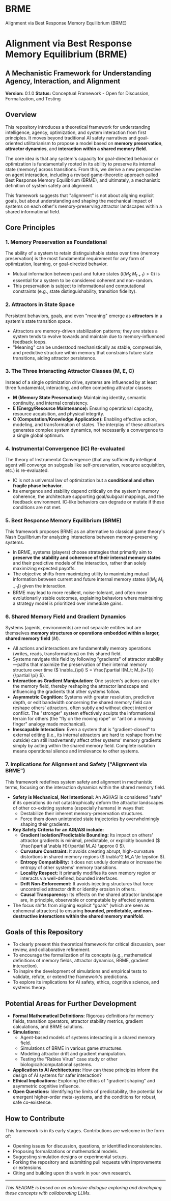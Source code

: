 # BRME
Alignment via Best Response Memory Equilibrium (BRME)

# Alignment via Best Response Memory Equilibrium (BRME)
## A Mechanistic Framework for Understanding Agency, Interaction, and Alignment

**Version:** 0.1.0
**Status:** Conceptual Framework - Open for Discussion, Formalization, and Testing

## Overview

This repository introduces a theoretical framework for understanding intelligence, agency,
optimization, and system interaction from first principles. It moves beyond traditional AI
safety narratives and goal-oriented utilitarianism to propose a model based on
**memory preservation**, **attractor dynamics**, and **interaction within a shared memory
field**.

The core idea is that any system's capacity for goal-directed behavior or optimization
is fundamentally rooted in its ability to preserve its internal state (memory) across
transitions. From this, we derive a new perspective on agent interaction, including
a revised game-theoretic approach called Best Response Memory Equilibrium (BRME),
and ultimately, a mechanistic definition of system safety and alignment.

This framework suggests that "alignment" is not about aligning explicit goals, but about
understanding and shaping the mechanical impact of systems on each other's
memory-preserving attractor landscapes within a shared informational field.

## Core Principles

### 1. Memory Preservation as Foundational
The ability of a system to retain distinguishable states over time (memory preservation)
is the most fundamental requirement for any form of optimization, learning, or
goal-directed behavior.
* Mutual information between past and future states ($I(M_t; M_{t+1}) > 0$) is
    essential for a system to be considered coherent and non-random.
* This preservation is subject to informational and computational constraints
    (e.g., state distinguishability, transition fidelity).

### 2. Attractors in State Space
Persistent behaviors, goals, and even "meaning" emerge as **attractors** in a system's
state transition space.
* Attractors are memory-driven stabilization patterns; they are states a system tends
    to evolve towards and maintain due to memory-influenced feedback loops.
* "Meaning" can be understood mechanistically as stable, compressible, and predictive
    structure within memory that constrains future state transitions, aiding attractor
    persistence.
  
### 3. The Three Interacting Attractor Classes (M, E, C)
Instead of a single optimization drive, systems are influenced by at least three
fundamental, interacting, and often competing attractor classes:
* **M (Memory State Preservation):** Maintaining identity, semantic continuity, and
    internal consistency.
* **E (Energy/Resource Maintenance):** Ensuring operational capacity, resource
    acquisition, and physical integrity.
* **C (Computation/Knowledge Application):** Enabling effective action, modeling, and
    transformation of states.
The interplay of these attractors generates complex system dynamics, not necessarily
a convergence to a single global optimum.

### 4. Instrumental Convergence (IC) Re-evaluated
The theory of Instrumental Convergence (that any sufficiently intelligent agent will
converge on subgoals like self-preservation, resource acquisition, etc.) is
re-evaluated.
* IC is not a universal law of optimization but a **conditional and often fragile
    phase behavior**.
* Its emergence and stability depend critically on the system's memory coherence,
    the architecture supporting goal/subgoal mappings, and the feedback environment.
    IC-like behaviors can degrade or mutate if these conditions are not met.

### 5. Best Response Memory Equilibrium (BRME)
This framework proposes BRME as an alternative to classical game theory's Nash
Equilibrium for analyzing interactions between memory-preserving systems.
* In BRME, systems (players) choose strategies that primarily aim to **preserve the
    stability and coherence of their internal memory states** and their predictive
    models of the interaction, rather than solely maximizing expected payoffs.
* The objective shifts from maximizing utility to maximizing mutual information between
    current and future internal memory states ($I(M_t; M_{t+1})$) given the interaction.
* BRME may lead to more resilient, noise-tolerant, and often more evolutionarily
    stable outcomes, explaining behaviors where maintaining a strategy model is
    prioritized over immediate gains.

### 6. Shared Memory Field and Gradient Dynamics
Systems (agents, environments) are not separate entities but are themselves
**memory structures or operations embedded within a larger, shared memory field** ($M$).
* All actions and interactions are fundamentally memory operations (writes, reads,
    transformations) on this shared field.
* Systems navigate this field by following "gradients" of attractor stability—paths
    that maximize the preservation of their internal memory structure over time
    ($ \nabla_{\pi} S = \frac{\partial I(M_t; M_{t+1})}{\partial \pi} $).
* **Interaction as Gradient Manipulation:** One system's actions can alter the memory
    field, thereby reshaping the attractor landscape and influencing the gradients that
    other systems follow.
* **Asymmetric Cognition:** Systems with greater resolution, predictive depth, or
    edit bandwidth concerning the shared memory field can reshape others' attractors,
    often subtly and without direct intent or conflict. The "stronger"
    system effectively sculpts the informational terrain for others (the "fly on the
    moving rope" or "ant on a moving finger" analogy made mechanical).
* **Inescapable Interaction:** Even a system that is "gradient-closed" to external
    editing (i.e., its internal attractors are hard to reshape from the outside) can
    still inadvertently affect other systems' memory gradients simply by acting within
    the shared memory field. Complete isolation means operational
    silence and irrelevance to other systems.

### 7. Implications for Alignment and Safety ("Alignment via BRME")
This framework redefines system safety and alignment in mechanistic terms, focusing on
the interaction dynamics within the shared memory field.
* **Safety is Mechanical, Not Intentional:** An AGI/ASI is considered "safe" if its
    operations do not catastrophically deform the attractor landscapes of other
    co-existing systems (especially humans) in ways that:
    * Destabilize their inherent memory-preservation structures.
    * Force them down unintended state trajectories by overwhelmingly shaping their
        gradients.
* **Key Safety Criteria for an AGI/ASI include:**
    * **Gradient Isolation/Predictable Bounding:** Its impact on others' attractor
        gradients is minimal, predictable, or explicitly bounded
        ($ \frac{\partial \nabla H}{\partial M_A} \approx 0 $).
    * **Curvature Constraint:** It avoids creating abrupt, high-curvature distortions
        in shared memory regions ($ \nabla^2 M_A \le \epsilon $).
    * **Entropy Compatibility:** It does not unduly dominate or increase the entropy
        of other systems' memory transitions.
    * **Locality Respect:** It primarily modifies its own memory region or interacts
        via well-defined, bounded interfaces.
    * **Drift Non-Enforcement:** It avoids injecting structures that force
        uncontrolled attractor drift or identity erosion in others.
    * **Causal Transparency:** Its effects on the shared attractor landscape are, in
        principle, observable or computable by affected systems.
* The focus shifts from aligning explicit "goals" (which are seen as ephemeral
    attractors) to ensuring **bounded, predictable, and non-destructive interactions
    within the shared memory manifold**.

## Goals of this Repository

* To clearly present this theoretical framework for critical discussion, peer review,
    and collaborative refinement.
* To encourage the formalization of its concepts (e.g., mathematical definitions
    of memory fields, attractor dynamics, BRME, gradient interaction).
* To inspire the development of simulations and empirical tests to validate, refute,
    or extend the framework's predictions.
* To explore its implications for AI safety, ethics, cognitive science, and
    systems theory.

## Potential Areas for Further Development

* **Formal Mathematical Definitions:** Rigorous definitions for memory fields,
    transition operators, attractor stability metrics, gradient calculations, and
    BRME solutions.
* **Simulations:**
    * Agent-based models of systems interacting in a shared memory field.
    * Simulations of BRME in various game structures.
    * Modeling attractor drift and gradient manipulation.
    * Testing the "Rabies Virus" case study or other
        biological/computational systems.
* **Application to AI Architectures:** How can these principles inform the design
    of AI systems for safer interaction?
* **Ethical Implications:** Exploring the ethics of "gradient shaping" and
    asymmetric cognitive influence.
* **Open Questions:** Identifying the limits of predictability, the potential for
    emergent higher-order meta-systems, and the conditions for robust, safe
    co-existence.

## How to Contribute

This framework is in its early stages. Contributions are welcome in the form of:
* Opening issues for discussion, questions, or identified inconsistencies.
* Proposing formalizations or mathematical models.
* Suggesting simulation designs or experimental setups.
* Forking the repository and submitting pull requests with improvements or extensions.
* Citing and building upon this work in your own research.

---
_This README is based on an extensive dialogue exploring and developing these concepts with collaborating LLMs._
